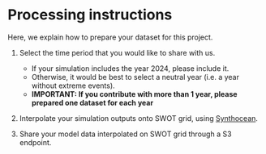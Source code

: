 # Processing instructions

Here, we explain how to prepare your dataset for this project.

1. Select the time period that you would like to share with us.

    - If your simulation includes the year 2024, please include it.
    -  Otherwise, it would be best to select a neutral year (i.e. a year without extreme events).
    - **IMPORTANT: If you contribute with more than 1 year, please prepared one dataset for each year**
    

2. Interpolate your simulation outputs onto SWOT grid, using [Synthocean](https://github.com/Amine-ouhechou/synthocean).
3. Share your model data interpolated on SWOT grid through a S3 endpoint. 
